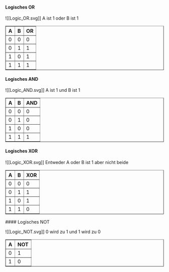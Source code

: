 #### Logisches OR

![[Logic_OR.svg]]
A ist 1 oder B ist 1

<table border=1>
<tr><th>A</th><th>B</th><th>OR</th></tr>
<tr><td>0</td><td>0</td><td>0</td></tr>
<tr><td>0</td><td>1</td><td>1</td></tr>
<tr><td>1</td><td>0</td><td>1</td></tr>
<tr><td>1</td><td>1</td><td>1</td></tr>
</table>

#### Logisches AND

![[Logic_AND.svg]]
A ist 1 und B ist 1

<table border=1>
<tr><th>A</th><th>B</th><th>AND</th></tr>
<tr><td>0</td><td>0</td><td>0</td></tr>
<tr><td>0</td><td>1</td><td>0</td></tr>
<tr><td>1</td><td>0</td><td>0</td></tr>
<tr><td>1</td><td>1</td><td>1</td></tr>
</table>

#### Logisches XOR

![[Logic_XOR.svg]]
Entweder A oder B ist 1 aber nicht beide

<table border=1>
<tr><th>A</th><th>B</th><th>XOR</th></tr>
<tr><td>0</td><td>0</td><td>0</td></tr>
<tr><td>0</td><td>1</td><td>1</td></tr>
<tr><td>1</td><td>0</td><td>1</td></tr>
<tr><td>1</td><td>1</td><td>0</td></tr>
</table>
#### Logisches NOT

![[Logic_NOT.svg]]
0 wird zu 1 und 1 wird zu 0

<table border=1>
<tr><th>A</th><th>NOT</th></tr>
<tr><td>0</td><td>1</td></tr>
<tr><td>1</td><td>0</td></tr>
</table>
